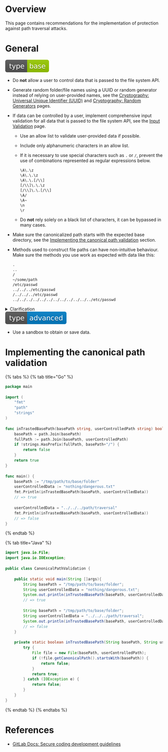 # Overview

This page contains recommendations for the implementation of protection against path traversal attacks.

# General

<div align="left">
<img src="/.gitbook/assets/type-base-icon.svg">
</div>

- Do **not** allow a user to control data that is passed to the file system API.
- Generate random folder/file names using a UUID or random generator instead of relying on user-provided names, see the [Cryptography: Universal Unique Identifier (UUID)](/Web%20Application/Cryptography/Universal%20Unique%20Identifier%20(UUID)/README.md) and [Cryptography: Random Generators](/Web%20Application/Cryptography/Random%20Generators/README.md) pages.

- If data can be controlled by a user, implement comprehensive input validation for all data that is passed to the file system API, see the [Input Validation](/Web%20Application/Input%20Validation/README.md) page.

    - Use an allow list to validate user-provided data if possible.
    - Include only alphanumeric characters in an allow list.
    - If it is necessary to use special characters such as `.` or `/`, prevent the use of combinations represented as regular expressions below.

        ```
        \A\.\z
        \A\.\.\z
        \A\.\.[/\\]
        [/\\]\.\.\z
        [/\\]\.\.[/\\]
        \A/
        \A~
        \n
        \r
        ```

    - Do **not** rely solely on a black list of characters, it can be bypassed in many cases.

- Make sure the canonicalized path starts with the expected base directory, see the [Implementing the canonical path validation](#implementing-the-canonical-path-validation) section.
- Methods used to construct file paths can have non-intuitive behaviour. Make sure the methods you use work as expected with data like this:

    ```
    .
    ..
    /
    ~/some/path
    /etc/passwd
    ../../../etc/passwd
    /../../../etc/passwd
    ../../../../../../../../../../../../etc/passwd
    ```

<details>
<summary>Clarification</summary>

For example, the `Pathname.join` method in Ruby, which joins pathnames, handles absolute names unintuitively.

```ruby
require 'pathname'

p = Pathname.new('tmp')

user_controlled_input = 'etc/passwd'
print(p.join('log', user_controlled_input, 'foo'))
# => tmp/log/etc/passwd/foo

user_controlled_input = '/etc/passwd'
print(p.join('log', user_controlled_input, ''))
# => /etc/passwd
```

As can be seen, if `user_controller_input` contains an absolute path, `Pathname.join` will ignore everything up to the argument with the absolute path. In other words, it will allow an attacker to craft an arbitrary path.
</details>

<div align="left">
<img src="/.gitbook/assets/type-advanced-icon.svg">
</div>

- Use a sandbox to obtain or save data.

# Implementing the canonical path validation

{% tabs %}
{% tab title="Go" %}

```go
package main

import (
	"fmt"
	"path"
	"strings"
)

func inTrastedBasePath(basePath string, userControlledPath string) bool {
	basePath = path.Join(basePath)
	fullPath := path.Join(basePath, userControlledPath)
	if !strings.HasPrefix(fullPath, basePath+"/") {
		return false
	}
	return true
}

func main() {
	basePath := "/tmp/path/to/base/folder"
	userControlledData := "nothing/dangerous.txt"
	fmt.Println(inTrastedBasePath(basePath, userControlledData))
    // => true

    userControlledData = "../../../path/traversal"
	fmt.Println(inTrastedBasePath(basePath, userControlledData))
    // => false
}
```
{% endtab %}

{% tab title="Java" %}

```java
import java.io.File;
import java.io.IOException;

public class CanonicalPathValidation {

    public static void main(String []args){
        String basePath = "/tmp/path/to/base/folder";
	    String userControlledData = "nothing/dangerous.txt";
        System.out.println(inTrustedBasePath(basePath, userControlledData));
        // => true

        String basePath = "/tmp/path/to/base/folder";
	    String userControlledData = "../../../path/traversal";
        System.out.println(inTrustedBasePath(basePath, userControlledData));
        // => false
    }

    private static boolean inTrustedBasePath(String basePath, String userControlledPath) {
        try {
            File file = new File(basePath, userControlledPath);
            if (!file.getCanonicalPath().startsWith(basePath)) {
                return false;
            }
            return true;
        } catch (IOException e) {
            return false;
        }
    }
}
```
{% endtab %}
{% endtabs %}

# References

- [GitLab Docs: Secure coding development guidelines](https://docs.gitlab.com/ee/development/secure_coding_guidelines.html#path-traversal-guidelines)
